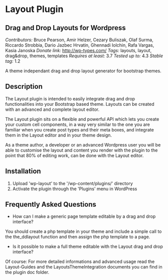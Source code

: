 # Layout Plugin 
## Drag and Drop Layouts for Wordpress


*Contributors:* Bruce Pearson, Amir Helzer, Cezary Buliszak, Olaf Surma, Riccardo Strobbia, Dario Jazbec Hrvatin, Ghennadi Iolchin, Rafa Vargas, Kasia Janoska
*Donate link:* http://wp-types.com/
*Tags:* layouts, layout, drag&drop, themes, templates
*Requires at least:* 3.7
*Tested up to:* 4.3
*Stable tag:* 1.2

A theme independant drag and drop layout generator for bootstrap themes.

## Description

The Layout plugin is intended to easily integrate drag and drop functionalities into your Bootstrap based theme. Layouts can be created with an advanced and complete layout editor.

The Layout plugin sits on a flexible and powerful API which lets you create your custom cell components, in a way very similar to the one you are familiar when you create post types and their meta boxes, and integrate them in the Layout editor and in your theme design.

As a theme author, a developer or an advanced Wordpress user you will be able to customise the layout and content you render with the plugin to the point that 80% of editing work, can be done with the Layout editor.

## Installation

1. Upload 'wp-layout' to the '/wp-content/plugins/' directory
2. Activate the plugin through the 'Plugins' menu in WordPress

## Frequently Asked Questions

- How can I make a generic page template editable by a drag and drop interface?

You should create a php template in your theme and include a simple call to the the_ddlayout function and then assign the php template to a page.

- Is it possible to make a full theme editable with the Layout drag and drop interface?

Of course: For more detailed informations and advanced usage read the Layout-Guides and the LayoutsThemeIntegration documents you can find in the plugin doc folder. 

